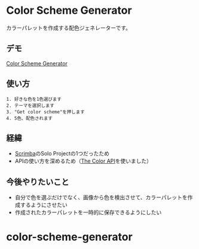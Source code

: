 
# Color Scheme Generator

カラーパレットを作成する配色ジェネレーターです。

## デモ

[Color Scheme Generator](https://hyuga-colorschemegenerator.netlify.app/)

## 使い方
    1. 好きな色を1色選びます
    2. テーマを選択します
    3. "Get color scheme"を押します
    4. 5色、配色されます

## 経緯
- [Scrimba](https://scrimba.com/scrim/co73343ea8c93c5d396d7ac67)のSolo Projectの1つだったため
- APIの使い方を深めるため（[The Color API](https://www.thecolorapi.com/)を使いました）

## 今後やりたいこと
- 自分で色を選ぶだけでなく、画像から色を検出させて、カラーパレットを作成するようにさせたい
- 作成されたカラーパレットを一時的に保存できるようにしたい



# color-scheme-generator
